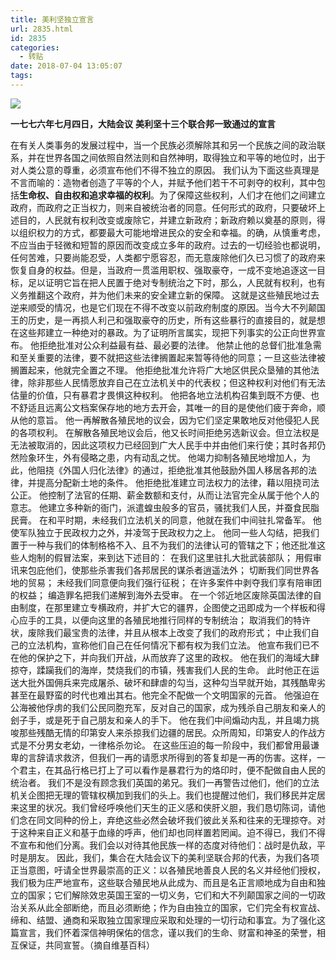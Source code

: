 ```yaml
---
title: 美利坚独立宣言
url: 2835.html
id: 2835
categories:
  - 转贴
date: 2018-07-04 13:05:07
tags:
---
```


![](http://photo.guolaijie.com/rooufer/uploads/2018/07/United-States-Declaration-of-Independence.jpg)

**一七七六年七月四日，大陆会议** **美利坚十三个联合邦一致通过的宣言**

在有关人类事务的发展过程中，当一个民族必须解除其和另一个民族之间的政治联系，并在世界各国之间依照自然法则和自然神明，取得独立和平等的地位时，出于对人类公意的尊重，必须宣布他们不得不独立的原因。 我们认为下面这些真理是不言而喻的：造物者创造了平等的个人，并赋予他们若干不可剥夺的权利，其中包括**生命权、自由权和追求幸福的权利**。为了保障这些权利，人们才在他们之间建立政府，而政府之正当权力，则来自被统治者的同意。任何形式的政府，只要破坏上述目的，人民就有权利改变或废除它，并建立新政府；新政府赖以奠基的原则，得以组织权力的方式，都要最大可能地增进民众的安全和幸福。的确，从慎重考虑，不应当由于轻微和短暂的原因而改变成立多年的政府。过去的一切经验也都说明，任何苦难，只要尚能忍受，人类都宁愿容忍，而无意废除他们久已习惯了的政府来恢复自身的权益。但是，当政府一贯滥用职权、强取豪夺，一成不变地追逐这一目标，足以证明它旨在把人民置于绝对专制统治之下时，那么，人民就有权利，也有义务推翻这个政府，并为他们未来的安全建立新的保障。 这就是这些殖民地过去逆来顺受的情况，也是它们现在不得不改变以前政府制度的原因。当今大不列颠国王的历史，是一再损人利己和强取豪夺的历史，所有这些暴行的直接目的，就是想在这些邦建立一种绝对的暴政。为了证明所言属实，现把下列事实的公正向世界宣布。 他拒绝批准对公众利益最有益、最必要的法律。 他禁止他的总督们批准急需和至关重要的法律，要不就把这些法律搁置起来暂等待他的同意；一旦这些法律被搁置起来，他就完全置之不理。 他拒绝批准允许将广大地区供民众垦殖的其他法律，除非那些人民情愿放弃自己在立法机关中的代表权；但这种权利对他们有无法估量的价值，只有暴君才畏惧这种权利。 他把各地立法机构召集到既不方便、也不舒适且远离公文档案保存地的地方去开会，其唯一的目的是使他们疲于奔命，顺从他的意旨。 他一再解散各殖民地的议会，因为它们坚定果敢地反对他侵犯人民的各项权利。 在解散各殖民地议会后，他又长时间拒绝另选新议会。但立法权是无法被取消的，因此这项权力已经回到广大人民手中并由他们来行使；其时各邦仍然险象环生，外有侵略之患，内有动乱之忧。 他竭力抑制各殖民地增加人，为此，他阻挠《外国人归化法律》的通过，拒绝批准其他鼓励外国人移居各邦的法律，并提高分配新土地的条件。 他拒绝批准建立司法权力的法律，藉以阻挠司法公正。 他控制了法官的任期、薪金数额和支付，从而让法官完全从属于他个人的意志。 他建立多种新的衙门，派遣蝗虫般多的官员，骚扰我们人民，并蚕食民脂民膏。 在和平时期，未经我们立法机关的同意，他就在我们中间驻扎常备军。 他使军队独立于民政权力之外，并凌驾于民政权力之上。 他同一些人勾结，把我们置于一种与我们的体制格格不入、且不为我们的法律认可的管辖之下；他还批准这些人炮制的假冒法案，来到达下述目的： 在我们这里驻扎大批武装部队； 用假审讯来包庇他们，使那些杀害我们各邦居民的谋杀者逍遥法外； 切断我们同世界各地的贸易； 未经我们同意便向我们强行征税； 在许多案件中剥夺我们享有陪审团的权益； 编造罪名把我们递解到海外去受审。 在一个邻近地区废除英国法律的自由制度，在那里建立专横政府，并扩大它的疆界，企图使之迅即成为一个样板和得心应手的工具，以便向这里的各殖民地推行同样的专制统治； 取消我们的特许状，废除我们最宝贵的法律，并且从根本上改变了我们的政府形式； 中止我们自己的立法机构，宣称他们自己在任何情况下都有权为我们立法。 他宣布我们已不在他的保护之下，并向我们开战，从而放弃了这里的政权。 他在我们的海域大肆掠夺，蹂躏我们的海岸，焚烧我们的市镇，残害我们人民的生命。 此时他正在运送大批外国佣兵来完成屠杀、破坏和肆虐的勾当，这种勾当早就开始，其残酷卑劣甚至在最野蛮的时代也难出其右。他完全不配做一个文明国家的元首。 他强迫在公海被他俘虏的我们公民同胞充军，反对自己的国家，成为残杀自己朋友和亲人的刽子手，或是死于自己朋友和亲人的手下。 他在我们中间煽动内乱，并且竭力挑唆那些残酷无情的印第安人来杀掠我们边疆的居民。众所周知，印第安人的作战方式是不分男女老幼，一律格杀勿论。 在这些压迫的每一阶段中，我们都曾用最谦卑的言辞请求救济，但我们一再的请愿求所得到的答复却是一再的伤害。这样，一个君主，在其品行格已打上了可以看作是暴君行为的烙印时，便不配做自由人民的统治者。 我们不是没有顾念我们英国的弟兄。我们一再警告过他们，他们的立法机关企图把无理的管辖权横加到我们的头上。我们也提醒过他们，我们移民并定居来这里的状况。我们曾经呼唤他们天生的正义感和侠肝义胆，我们恳切陈词，请他们念在同文同种的份上，弃绝这些必然会破坏我们彼此关系和往来的无理掠夺。对于这种来自正义和基于血缘的呼声，他们却也同样置若罔闻。迫不得已，我们不得不宣布和他们分离。我们会以对待其他民族一样的态度对待他们：战时是仇敌，平时是朋友。 因此，我们，集合在大陆会议下的美利坚联合邦的代表，为我们各项正当意图，吁请全世界最崇高的正义：以各殖民地善良人民的名义并经他们授权，我们极为庄严地宣布，这些联合殖民地从此成为、而且是名正言顺地成为自由和独立的国家；它们解除效忠英国王室的一切义务，它们和大不列颠国家之间的一切政治关系从此全部断绝，而且必须断绝；作为自由独立的国家，它们完全有权宣战、缔和、结盟、通商和采取独立国家理应采取和处理的一切行动和事宜。为了强化这篇宣言，我们怀着深信神明保佑的信念，谨以我们的生命、财富和神圣的荣誉，相互保证，共同宣誓。（摘自维基百科）